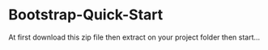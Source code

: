 # Bootstrap-Quick-Start

At first download this zip file then extract on your project folder 
then start...
